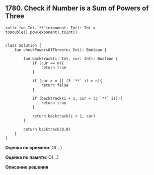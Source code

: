 ## 1780. Check if Number is a Sum of Powers of Three

```
infix fun Int.`**`(exponent: Int): Int = toDouble().pow(exponent).toInt()


class Solution {
    fun checkPowersOfThree(n: Int): Boolean {
        
        fun backtrack(i: Int, cur: Int): Boolean {
            if (cur == n){
                return true
            }

            if (cur > n || (3 `**` i) > n){
                return false
            }

            if (backtrack(i + 1, cur + (3 `**` i))){
                return true
            }

            return backtrack(i + 1, cur)
        }

        return backtrack(0,0)
    }
}

```

**Оценка по времени**: О(...)


**Оценка по памяти**: О(...)


**Описание решения**
```

```